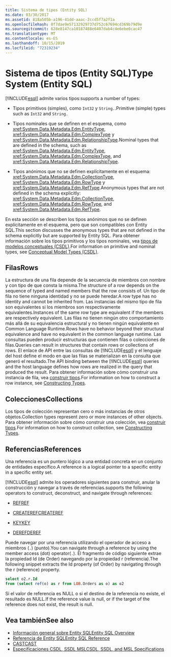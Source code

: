 ```yaml
---
title: Sistema de tipos (Entity SQL)
ms.date: 03/30/2017
ms.assetid: 818a505b-a196-41dd-aaac-2ccd5f7a2f1a
ms.openlocfilehash: 0f7dae9e57132929737d752c67694cd369b79d9e
ms.sourcegitcommit: 628e8147ca10187488e6407dab4c4e6ebe0cac47
ms.translationtype: MT
ms.contentlocale: es-ES
ms.lasthandoff: 10/15/2019
ms.locfileid: "72319234"
---
```

# <a name="type-system-entity-sql"></a><span data-ttu-id="28601-102">Sistema de tipos (Entity SQL)</span><span class="sxs-lookup"><span data-stu-id="28601-102">Type System (Entity SQL)</span></span>
[!INCLUDE[esql](../../../../../../includes/esql-md.md)] <span data-ttu-id="28601-103">admite varios tipos:</span><span class="sxs-lookup"><span data-stu-id="28601-103">supports a number of types:</span></span>  
  
- <span data-ttu-id="28601-104">Tipos primitivos (simples), como `Int32` y `String.`.</span><span class="sxs-lookup"><span data-stu-id="28601-104">Primitive (simple) types such as `Int32` and `String.`</span></span>  
  
- <span data-ttu-id="28601-105">Tipos nominales que se definen en el esquema, como <xref:System.Data.Metadata.Edm.EntityType>, <xref:System.Data.Metadata.Edm.ComplexType> y <xref:System.Data.Metadata.Edm.RelationshipType>.</span><span class="sxs-lookup"><span data-stu-id="28601-105">Nominal types that are defined in the schema, such as <xref:System.Data.Metadata.Edm.EntityType>, <xref:System.Data.Metadata.Edm.ComplexType>, and <xref:System.Data.Metadata.Edm.RelationshipType>.</span></span>  
  
- <span data-ttu-id="28601-106">Tipos anónimos que no se definen explícitamente en el esquema: <xref:System.Data.Metadata.Edm.CollectionType>, <xref:System.Data.Metadata.Edm.RowType> y <xref:System.Data.Metadata.Edm.RefType>.</span><span class="sxs-lookup"><span data-stu-id="28601-106">Anonymous types that are not defined in the schema explicitly: <xref:System.Data.Metadata.Edm.CollectionType>, <xref:System.Data.Metadata.Edm.RowType>, and <xref:System.Data.Metadata.Edm.RefType>.</span></span>  
  
 <span data-ttu-id="28601-107">En esta sección se describen los tipos anónimos que no se definen explícitamente en el esquema, pero que son compatibles con Entity SQL.</span><span class="sxs-lookup"><span data-stu-id="28601-107">This section discusses the anonymous types that are not defined in the schema explicitly but are supported by Entity SQL.</span></span> <span data-ttu-id="28601-108">Para obtener información sobre los tipos primitivos y los tipos nominales, vea [tipos de modelos conceptuales (CSDL)](/ef/ef6/modeling/designer/advanced/edmx/csdl-spec#conceptual-model-types-csdl).</span><span class="sxs-lookup"><span data-stu-id="28601-108">For information on primitive and nominal types, see [Conceptual Model Types (CSDL)](/ef/ef6/modeling/designer/advanced/edmx/csdl-spec#conceptual-model-types-csdl).</span></span>  
  
## <a name="rows"></a><span data-ttu-id="28601-109">Filas</span><span class="sxs-lookup"><span data-stu-id="28601-109">Rows</span></span>  
 <span data-ttu-id="28601-110">La estructura de una fila depende de la secuencia de miembros con nombre y con tipo de que consta la misma.</span><span class="sxs-lookup"><span data-stu-id="28601-110">The structure of a row depends on the sequence of typed and named members that the row consists of.</span></span> <span data-ttu-id="28601-111">Un tipo de fila no tiene ninguna identidad y no se puede heredar.</span><span class="sxs-lookup"><span data-stu-id="28601-111">A row type has no identity and cannot be inherited from.</span></span> <span data-ttu-id="28601-112">Las instancias del mismo tipo de fila son equivalentes si los miembros son respectivamente equivalentes.</span><span class="sxs-lookup"><span data-stu-id="28601-112">Instances of the same row type are equivalent if the members are respectively equivalent.</span></span> <span data-ttu-id="28601-113">Las filas no tienen ningún otro comportamiento más allá de su equivalencia estructural y no tienen ningún equivalente en Common Language Runtime.</span><span class="sxs-lookup"><span data-stu-id="28601-113">Rows have no behavior beyond their structural equivalence and have no equivalent in the common language runtime.</span></span> <span data-ttu-id="28601-114">Las consultas pueden producir estructuras que contienen filas o colecciones de filas.</span><span class="sxs-lookup"><span data-stu-id="28601-114">Queries can result in structures that contain rows or collections of rows.</span></span> <span data-ttu-id="28601-115">El enlace de API entre las consultas de [!INCLUDE[esql](../../../../../../includes/esql-md.md)] y el lenguaje del host define el modo en que las filas se materializan en la consulta que generó el resultado.</span><span class="sxs-lookup"><span data-stu-id="28601-115">The API binding between the [!INCLUDE[esql](../../../../../../includes/esql-md.md)] queries and the host language defines how rows are realized in the query that produced the result.</span></span> <span data-ttu-id="28601-116">Para obtener información sobre cómo construir una instancia de fila, vea [construir tipos](constructing-types-entity-sql.md).</span><span class="sxs-lookup"><span data-stu-id="28601-116">For information on how to construct a row instance, see [Constructing Types](constructing-types-entity-sql.md).</span></span>  
  
## <a name="collections"></a><span data-ttu-id="28601-117">Colecciones</span><span class="sxs-lookup"><span data-stu-id="28601-117">Collections</span></span>  
 <span data-ttu-id="28601-118">Los tipos de colección representan cero o más instancias de otros objetos.</span><span class="sxs-lookup"><span data-stu-id="28601-118">Collection types represent zero or more instances of other objects.</span></span> <span data-ttu-id="28601-119">Para obtener información sobre cómo construir una colección, vea [construir tipos](constructing-types-entity-sql.md).</span><span class="sxs-lookup"><span data-stu-id="28601-119">For information on how to construct collection, see [Constructing Types](constructing-types-entity-sql.md).</span></span>  
  
## <a name="references"></a><span data-ttu-id="28601-120">Referencias</span><span class="sxs-lookup"><span data-stu-id="28601-120">References</span></span>  
 <span data-ttu-id="28601-121">Una referencia es un puntero lógico a una entidad concreta en un conjunto de entidades específico.</span><span class="sxs-lookup"><span data-stu-id="28601-121">A reference is a logical pointer to a specific entity in a specific entity set.</span></span>  
  
 [!INCLUDE[esql](../../../../../../includes/esql-md.md)] <span data-ttu-id="28601-122">admite los operadores siguientes para construir, anular la construcción y navegar a través de referencias.</span><span class="sxs-lookup"><span data-stu-id="28601-122">supports the following operators to construct, deconstruct, and navigate through references:</span></span>  
  
- [<span data-ttu-id="28601-123">REF</span><span class="sxs-lookup"><span data-stu-id="28601-123">REF</span></span>](ref-entity-sql.md)  
  
- [<span data-ttu-id="28601-124">CREATEREF</span><span class="sxs-lookup"><span data-stu-id="28601-124">CREATEREF</span></span>](createref-entity-sql.md)  
  
- [<span data-ttu-id="28601-125">KEY</span><span class="sxs-lookup"><span data-stu-id="28601-125">KEY</span></span>](key-entity-sql.md)  
  
- [<span data-ttu-id="28601-126">DEREF</span><span class="sxs-lookup"><span data-stu-id="28601-126">DEREF</span></span>](deref-entity-sql.md)  
  
 <span data-ttu-id="28601-127">Puede navegar por una referencia utilizando el operador de acceso a miembros (`.`) (punto).</span><span class="sxs-lookup"><span data-stu-id="28601-127">You can navigate through a reference by using the member access (dot) operator(`.`).</span></span> <span data-ttu-id="28601-128">El fragmento de código siguiente extrae la propiedad Id (de Order) navegando por la propiedad r (referencia).</span><span class="sxs-lookup"><span data-stu-id="28601-128">The following snippet extracts the Id property (of Order) by navigating through the r (reference) property.</span></span>  
  
```sql  
select o2.r.Id   
from (select ref(o) as r from LOB.Orders as o) as o2   
```  
  
 <span data-ttu-id="28601-129">Si el valor de referencia es NULL o si el destino de la referencia no existe, el resultado es NULL.</span><span class="sxs-lookup"><span data-stu-id="28601-129">If the reference value is null, or if the target of the reference does not exist, the result is null.</span></span>  
  
## <a name="see-also"></a><span data-ttu-id="28601-130">Vea también</span><span class="sxs-lookup"><span data-stu-id="28601-130">See also</span></span>

- [<span data-ttu-id="28601-131">Información general sobre Entity SQL</span><span class="sxs-lookup"><span data-stu-id="28601-131">Entity SQL Overview</span></span>](entity-sql-overview.md)
- [<span data-ttu-id="28601-132">Referencia de Entity SQL</span><span class="sxs-lookup"><span data-stu-id="28601-132">Entity SQL Reference</span></span>](entity-sql-reference.md)
- [<span data-ttu-id="28601-133">CAST</span><span class="sxs-lookup"><span data-stu-id="28601-133">CAST</span></span>](cast-entity-sql.md)
- [<span data-ttu-id="28601-134">Especificaciones CSDL, SSDL MSL</span><span class="sxs-lookup"><span data-stu-id="28601-134">CSDL, SSDL, and MSL Specifications</span></span>](csdl-ssdl-and-msl-specifications.md)
